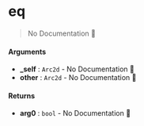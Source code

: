# eq

> No Documentation 🚧

#### Arguments

- **\_self** : `Arc2d` \- No Documentation 🚧
- **other** : `Arc2d` \- No Documentation 🚧

#### Returns

- **arg0** : `bool` \- No Documentation 🚧